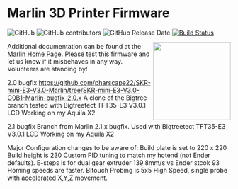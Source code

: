 # Marlin 3D Printer Firmware

![GitHub](https://img.shields.io/github/license/marlinfirmware/marlin.svg)
![GitHub contributors](https://img.shields.io/github/contributors/marlinfirmware/marlin.svg)
![GitHub Release Date](https://img.shields.io/github/release-date/marlinfirmware/marlin.svg)
[![Build Status](https://github.com/MarlinFirmware/Marlin/workflows/CI/badge.svg?branch=bugfix-2.0.x)](https://github.com/MarlinFirmware/Marlin/actions)

<img align="right" width=175 src="buildroot/share/pixmaps/logo/marlin-250.png" />

Additional documentation can be found at the [Marlin Home Page](https://marlinfw.org/).
Please test this firmware and let us know if it misbehaves in any way. Volunteers are standing by!

 2.0 bugfix https://github.com/pharscape22/SKR-mini-E3-V3.0-Marlin/tree/SKR-mini-E3-V3.0-G0B1-Marlin-bugfix-2.0.x
 A clone of the Bigtree branch tested with Bigtreetect TFT35-E3 V3.0.1 LCD
 Working on my Aquila X2 
 
 2.1 bugfix 
 Branch from Marlin 2.1.x bugfix.
 Used with Bigtreetect TFT35-E3 V3.0.1 LCD
 Working on my Aquila X2 

Major Configuration changes to be aware of:
Build plate is set to 220 x 220
Build height is 230
Custom PID tuning to match my hotend (not Ender defaults).
E-steps is for dual gear extruder 139.8mm/s vs Ender stcok 93
Homing speeds are faster.
Bltouch Probing is 5x5 High Speed, single probe with accelerated X,Y,Z movement. 
